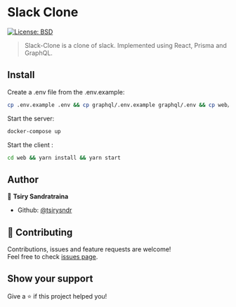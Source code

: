 <h1 align="left">Slack Clone </h1>
<p>
  <a href="#" target="_blank">
    <img alt="License: BSD" src="https://img.shields.io/badge/License-BSD-yellow.svg" />
  </a>
</p>

> Slack-Clone is a clone of slack. Implemented using React, Prisma and GraphQL.

## Install

Create a .env file from the .env.example:

```sh
cp .env.example .env && cp graphql/.env.example graphql/.env && cp web/.env.example web/.env && cp web/.env.example web/.env.local
```

Start the server:

```sh
docker-compose up
```

Start the client :
```sh
cd web && yarn install && yarn start
```
## Author

👤 **Tsiry Sandratraina**

* Github: [@tsirysndr](https://github.com/tsirysndr)

## 🤝 Contributing

Contributions, issues and feature requests are welcome!<br />Feel free to check [issues page](https://github.com/tsirysndr/slack-clone/issues). 

## Show your support

Give a ⭐️ if this project helped you!
